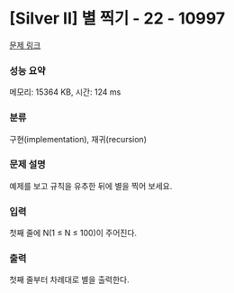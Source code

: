 # [Silver II] 별 찍기 - 22 - 10997 

[문제 링크](https://www.acmicpc.net/problem/10997) 

### 성능 요약

메모리: 15364 KB, 시간: 124 ms

### 분류

구현(implementation), 재귀(recursion)

### 문제 설명

<p>예제를 보고 규칙을 유추한 뒤에 별을 찍어 보세요.</p>

### 입력 

 <p>첫째 줄에 N(1 ≤ N ≤ 100)이 주어진다.</p>

### 출력 

 <p>첫째 줄부터 차례대로 별을 출력한다.</p>

